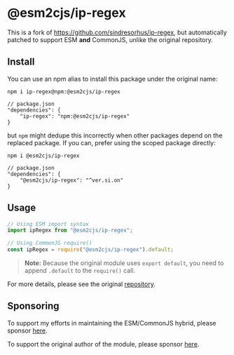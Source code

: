 # @esm2cjs/ip-regex

This is a fork of https://github.com/sindresorhus/ip-regex, but automatically patched to support ESM **and** CommonJS, unlike the original repository.

## Install

You can use an npm alias to install this package under the original name:

```
npm i ip-regex@npm:@esm2cjs/ip-regex
```

```jsonc
// package.json
"dependencies": {
    "ip-regex": "npm:@esm2cjs/ip-regex"
}
```

but `npm` might dedupe this incorrectly when other packages depend on the replaced package. If you can, prefer using the scoped package directly:

```
npm i @esm2cjs/ip-regex
```

```jsonc
// package.json
"dependencies": {
    "@esm2cjs/ip-regex": "^ver.si.on"
}
```

## Usage

```js
// Using ESM import syntax
import ipRegex from "@esm2cjs/ip-regex";

// Using CommonJS require()
const ipRegex = require("@esm2cjs/ip-regex").default;
```

> **Note:**
> Because the original module uses `export default`, you need to append `.default` to the `require()` call.

For more details, please see the original [repository](https://github.com/sindresorhus/ip-regex).

## Sponsoring

To support my efforts in maintaining the ESM/CommonJS hybrid, please sponsor [here](https://github.com/sponsors/AlCalzone).

To support the original author of the module, please sponsor [here](https://github.com/sindresorhus/ip-regex).
